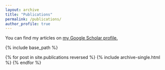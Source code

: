 ```yaml
---
layout: archive
title: "Publications"
permalink: /publications/
author_profile: true
---
```


  You can find my articles on <u><a href="{{author.googlescholar}}">my Google Scholar profile</a>.</u>

{% include base_path %}

{% for post in site.publications reversed %}
  {% include archive-single.html %}
{% endfor %}
